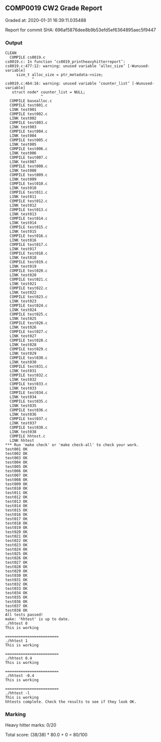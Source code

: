 ## COMP0019 CW2 Grade Report
Graded at: 2020-01-31 16:39:11.035488

Report for commit SHA: 696af5876dee8b9b53efd5ef6364895aec5f9447

### Output


    CLEAN 
      COMPILE cs0019.c
    cs0019.c: In function ‘cs0019_printheavyhitterreport’:
    cs0019.c:477:12: warning: unused variable ‘alloc_size’ [-Wunused-variable]
         size_t alloc_size = ptr_metadata->size;
                ^
    cs0019.c:464:16: warning: unused variable ‘counter_list’ [-Wunused-variable]
       struct node* counter_list = NULL; 
                    ^
      COMPILE basealloc.c
      COMPILE test001.c
      LINK test001 
      COMPILE test002.c
      LINK test002 
      COMPILE test003.c
      LINK test003 
      COMPILE test004.c
      LINK test004 
      COMPILE test005.c
      LINK test005 
      COMPILE test006.c
      LINK test006 
      COMPILE test007.c
      LINK test007 
      COMPILE test008.c
      LINK test008 
      COMPILE test009.c
      LINK test009 
      COMPILE test010.c
      LINK test010 
      COMPILE test011.c
      LINK test011 
      COMPILE test012.c
      LINK test012 
      COMPILE test013.c
      LINK test013 
      COMPILE test014.c
      LINK test014 
      COMPILE test015.c
      LINK test015 
      COMPILE test016.c
      LINK test016 
      COMPILE test017.c
      LINK test017 
      COMPILE test018.c
      LINK test018 
      COMPILE test019.c
      LINK test019 
      COMPILE test020.c
      LINK test020 
      COMPILE test021.c
      LINK test021 
      COMPILE test022.c
      LINK test022 
      COMPILE test023.c
      LINK test023 
      COMPILE test024.c
      LINK test024 
      COMPILE test025.c
      LINK test025 
      COMPILE test026.c
      LINK test026 
      COMPILE test027.c
      LINK test027 
      COMPILE test028.c
      LINK test028 
      COMPILE test029.c
      LINK test029 
      COMPILE test030.c
      LINK test030 
      COMPILE test031.c
      LINK test031 
      COMPILE test032.c
      LINK test032 
      COMPILE test033.c
      LINK test033 
      COMPILE test034.c
      LINK test034 
      COMPILE test035.c
      LINK test035 
      COMPILE test036.c
      LINK test036 
      COMPILE test037.c
      LINK test037 
      COMPILE test038.c
      LINK test038 
      COMPILE hhtest.c
      LINK hhtest 
    *** Run 'make check' or 'make check-all' to check your work.
    test001 OK
    test002 OK
    test003 OK
    test004 OK
    test005 OK
    test006 OK
    test007 OK
    test008 OK
    test009 OK
    test010 OK
    test011 OK
    test012 OK
    test013 OK
    test014 OK
    test015 OK
    test016 OK
    test017 OK
    test018 OK
    test019 OK
    test020 OK
    test021 OK
    test022 OK
    test023 OK
    test024 OK
    test025 OK
    test026 OK
    test027 OK
    test028 OK
    test029 OK
    test030 OK
    test031 OK
    test032 OK
    test033 OK
    test034 OK
    test035 OK
    test036 OK
    test037 OK
    test038 OK
    All tests passed!
    make: 'hhtest' is up to date.
    ./hhtest 0
    This is working
    
    ========================
    ./hhtest 1
    This is working
    
    ========================
    ./hhtest 0.4
    This is working
    
    ========================
    ./hhtest -0.4
    This is working
    
    ========================
    ./hhtest -l
    This is working
    hhtests complete. Check the results to see if they look OK.
    


### Marking

Heavy hitter marks: 0/20

Total score: (38/38) * 80.0 + 0 = 80/100

